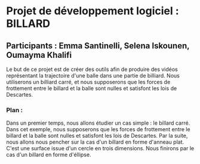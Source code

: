 # Projet de développement logiciel : BILLARD

## Participants : Emma Santinelli, Selena Iskounen, Oumayma Khalifi

Le but de ce projet est de créer des outils afin de produire des vidéos représentant la trajectoire d'une balle dans une partie de billiard.
Nous utiliserons un billiard carré, et nous supposerons que les forces de frottement entre le billard et la balle sont nulles et satisfont les lois de Descartes. 

### Plan :
Dans un premier temps, nous allons étudier un cas simple : le billard carré. 
Dans cet exemple, nous supposerons que les forces de frottement entre le billard et la balle sont nulles et satisfont les lois de Descartes. 
Par la suite, nous allons nous pencher sur la cas d'un billard en forme d'anneau plat. C'est une surface issue d'un cercle en trois dimensions. 
Nous finirons par le cas d'un billard en forme d'éllipse. 
